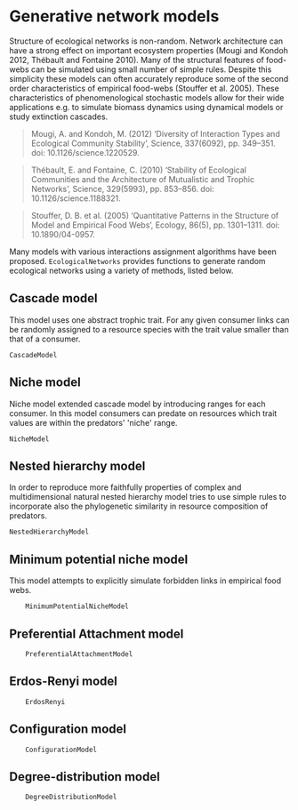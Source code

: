 # Generative network models

Structure of ecological networks is non-random. Network architecture can
have a strong effect on important ecosystem properties (Mougi and Kondoh
2012, Thébault and Fontaine 2010). Many of the structural features of
food-webs can be simulated using small number of simple rules. Despite this
simplicity these models can often accurately reproduce some of the second
order characteristics of empirical food-webs (Stouffer et al. 2005). These
characteristics of phenomenological stochastic models allow for their wide
applications e.g. to simulate biomass dynamics using dynamical models or
study extinction cascades.

> Mougi, A. and Kondoh, M. (2012) ‘Diversity of Interaction Types and
Ecological Community Stability’, Science, 337(6092), pp. 349–351. doi:
10.1126/science.1220529.

> Thébault, E. and Fontaine, C. (2010) ‘Stability of Ecological Communities
and the Architecture of Mutualistic and Trophic Networks’, Science,
329(5993), pp. 853–856. doi: 10.1126/science.1188321.

> Stouffer, D. B. et al. (2005) ‘Quantitative Patterns in the Structure
of Model and Empirical Food Webs’, Ecology, 86(5), pp. 1301–1311. doi:
10.1890/04-0957.

Many models with various interactions assignment algorithms have been
proposed. `EcologicalNetworks` provides functions to generate random ecological
networks using a variety of methods, listed below.

## Cascade model

This model uses one abstract trophic trait. For any given consumer links can
be randomly assigned to a resource species with the trait value smaller than
that of a consumer.

```@docs
CascadeModel
```

## Niche model

Niche model extended cascade model by introducing ranges for each consumer. In
this model consumers can predate on resources which trait values are within
the predators' 'niche' range.

```@docs
NicheModel
```

## Nested hierarchy model

In order to reproduce more faithfully properties of complex and
multidimensional natural nested hierarchy model tries to use simple rules
to incorporate also the phylogenetic similarity in resource composition
of predators.

```@docs
NestedHierarchyModel
```

## Minimum potential niche model

This model attempts to explicitly simulate forbidden links in empirical food webs.

```@docs
    MinimumPotentialNicheModel
```



## Preferential Attachment model

```@docs
    PreferentialAttachmentModel
```

## Erdos-Renyi model

```@docs
    ErdosRenyi
```


## Configuration model

```@docs
    ConfigurationModel
```


## Degree-distribution model

```@docs
    DegreeDistributionModel
```
